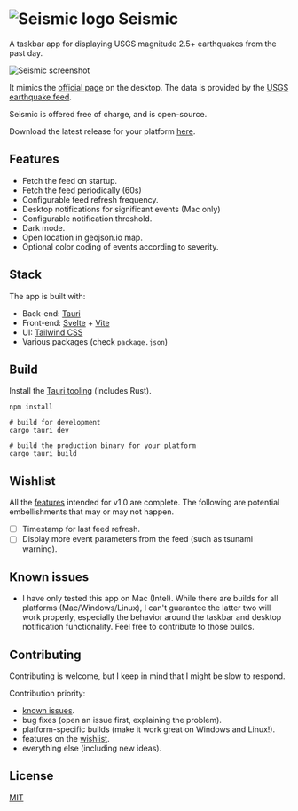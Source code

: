 # ![Seismic logo](https://user-images.githubusercontent.com/17433578/218228952-b6986241-6f32-4c31-8f14-d4069de78b01.png) Seismic

A taskbar app for displaying USGS magnitude 2.5+ earthquakes from the past day.

![Seismic screenshot](https://user-images.githubusercontent.com/17433578/218282548-57895a1d-429c-4068-81d3-889448513c98.png)

It mimics the [official page](https://earthquake.usgs.gov/earthquakes/map/?extent=-89.76681,-400.78125&extent=89.76681,210.23438&map=false) on the desktop. The data is provided by the [USGS earthquake feed](https://earthquake.usgs.gov/earthquakes/feed/v1.0/summary/2.5_day.geojson).

Seismic is offered free of charge, and is open-source.

Download the latest release for your platform [here](https://github.com/breadthe/seismic/releases).

[](#features)

## Features

- Fetch the feed on startup.
- Fetch the feed periodically (60s)
- Configurable feed refresh frequency.
- Desktop notifications for significant events (Mac only)
- Configurable notification threshold.
- Dark mode.
- Open location in geojson.io map.
- Optional color coding of events according to severity.

## Stack

The app is built with:

- Back-end: [Tauri](https://tauri.app/)
- Front-end: [Svelte](https://svelte.dev/) + [Vite](https://vitejs.dev/)
- UI: [Tailwind CSS](https://tailwindcss.com/)
- Various packages (check `package.json`)

## Build

Install the [Tauri tooling](https://tauri.app/v1/guides/getting-started/setup) (includes Rust).

```shell
npm install

# build for development
cargo tauri dev

# build the production binary for your platform
cargo tauri build
```

[](#wishlist)

## Wishlist

All the [features](#features) intended for v1.0 are complete. The following are potential embellishments that may or may not happen.

- [ ] Timestamp for last feed refresh.
- [ ] Display more event parameters from the feed (such as tsunami warning).

[](#known_issues)

## Known issues

- I have only tested this app on Mac (Intel). While there are builds for all platforms (Mac/Windows/Linux), I can't guarantee the latter two will work properly, especially the behavior around the taskbar and desktop notification functionality. Feel free to contribute to those builds.

## Contributing

Contributing is welcome, but I keep in mind that I might be slow to respond.

Contribution priority:

- [known issues](#known_issues).
- bug fixes (open an issue first, explaining the problem).
- platform-specific builds (make it work great on Windows and Linux!).
- features on the [wishlist](#wishlist).
- everything else (including new ideas).

## License

[MIT](https://mit-license.org/)
